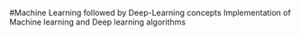 #Machine Learning followed by Deep-Learning concepts
Implementation of Machine learning and Deep learning algorithms 
